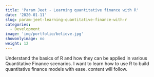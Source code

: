 ```yaml
---
title: 'Param Jeet - Learning quantitative finance with R'
date: '2020-01-11'
slug: param-jeet-learning-quantitative-finance-with-r
categories:
  - Development
image: 'img/portfolio/believe.jpg'
showonlyimage: no
weight: 12
---
```


Understand the basics of R and how they can be applied in various Quantitative Finance scenarios. I want to learn how to use R to build quantitative finance models with ease. content will follow.
<!--more-->